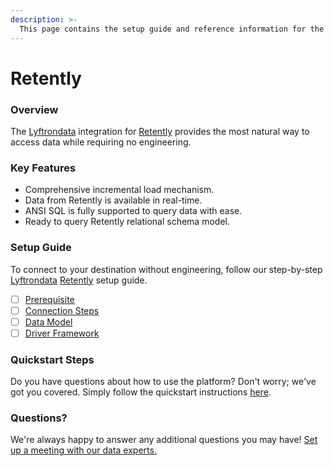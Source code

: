 ```yaml
---
description: >-
  This page contains the setup guide and reference information for the Retently source connector.
---
```


# Retently

### Overview

The [Lyftrondata](https://www.lyftrondata.com/) integration for [Retently](None) provides the most natural way to access data while requiring no engineering.

### Key Features

* Comprehensive incremental load mechanism.
* Data from Retently is available in real-time.&#x20;
* ANSI SQL is fully supported to query data with ease.
* Ready to query Retently relational schema model.

### Setup Guide

To connect to your destination without engineering, follow our step-by-step [Lyftrondata](https://www.lyftrondata.com/)  [Retently](None) setup guide.

* [ ] [Prerequisite](prerequisite.md)
* [ ] [Connection Steps](connection-steps.md)
* [ ] [Data Model](data-model/erd.md)
* [ ] [Driver Framework](driver-framework/)

### Quickstart Steps

Do you have questions about how to use the platform? Don't worry; we've got you covered. Simply follow the quickstart instructions [here](../README.md).

### Questions? <a href="#questions" id="questions"></a>

We're always happy to answer any additional questions you may have! [Set up a meeting with our data experts.](https://www.lyftrondata.com/book-a-meeting/)

